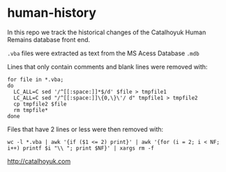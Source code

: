 # human-history

In this repo we track the historical changes of the Catalhoyuk Human Remains database front end.

`.vba` files were extracted as text from the MS Acess Database `.mdb`

Lines that only contain comments and blank lines were removed with:

    for file in *.vba;
    do
      LC_ALL=C sed '/^[[:space:]]*$/d' $file > tmpfile1
      LC_ALL=C sed "/^[[:space:]]\{0,\}\'/ d" tmpfile1 > tmpfile2
      cp tmpfile2 $file
      rm tmpfile*
    done

Files that have 2 lines or less were then removed with:

    wc -l *.vba | awk '{if ($1 <= 2) print}' | awk '{for (i = 2; i < NF; i++) printf $i "\\ "; print $NF}' | xargs rm -f

http://catalhoyuk.com
